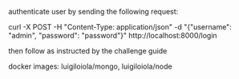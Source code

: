 authenticate user by sending the following request:

curl -X POST -H "Content-Type: application/json" -d "{\"username\": \"admin\", \"password\": \"password\"}" http://localhost:8000/login


  then follow as instructed by the challenge guide

docker images:
luigiloiola/mongo,
luigiloiola/node
